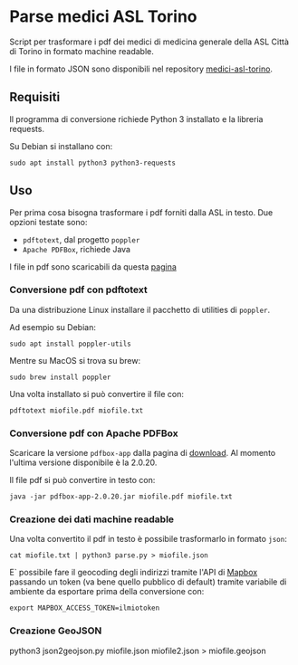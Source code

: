 # Parse medici ASL Torino

Script per trasformare i pdf dei medici di medicina generale della ASL Città di Torino in formato
machine readable.

I file in formato JSON sono disponibili nel repository [medici-asl-torino](https://github.com/xrmx/medici-asl-torino).

## Requisiti

Il programma di conversione richiede Python 3 installato e la libreria requests.

Su Debian si installano con:

```
sudo apt install python3 python3-requests
```

## Uso

Per prima cosa bisogna trasformare i pdf forniti dalla ASL in testo. Due opzioni testate sono:
- `pdftotext`, dal progetto `poppler`
- `Apache PDFBox`, richiede Java

I file in pdf sono scaricabili da questa [pagina](http://www.aslcittaditorino.it/medici-di-medicina-generale-mmg-e-pediatri-di-libera-scelta-pls/)

### Conversione pdf con pdftotext

Da una distribuzione Linux installare il pacchetto di utilities di `poppler`. 

Ad esempio su Debian:

```
sudo apt install poppler-utils
```

Mentre su MacOS si trova su brew:

```
sudo brew install poppler
```

Una volta installato si può convertire il file con:

```
pdftotext miofile.pdf miofile.txt
```

### Conversione pdf con Apache PDFBox

Scaricare la versione `pdfbox-app` dalla pagina di [download](https://pdfbox.apache.org/download.cgi#20x). Al momento l'ultima versione disponibile è la 2.0.20.

Il file pdf si può convertire in testo con:

```
java -jar pdfbox-app-2.0.20.jar miofile.pdf miofile.txt
```

### Creazione dei dati machine readable

Una volta convertito il pdf in testo è possibile trasformarlo in formato `json`:

```
cat miofile.txt | python3 parse.py > miofile.json
```

E` possibile fare il geocoding degli indirizzi tramite l'API di [Mapbox](https://mapbox.com) passando
un token (va bene quello pubblico di default) tramite variabile di ambiente da esportare prima della
conversione con:

```
export MAPBOX_ACCESS_TOKEN=ilmiotoken
```

### Creazione GeoJSON


python3 json2geojson.py miofile.json miofile2.json > miofile.geojson
